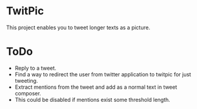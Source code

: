 # TwitPic
This project enables you to tweet longer texts as a picture.

# ToDo
 - Reply to a tweet.
 - Find a way to redirect the user from twitter application to twitpic for just tweeting.
 - Extract mentions from the tweet and add as a normal text in tweet composer.
  - This could be disabled if mentions exist some threshold length.

